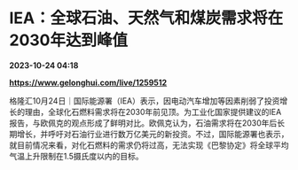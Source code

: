 # IEA：全球石油、天然气和煤炭需求将在2030年达到峰值

**2023-10-24 04:18**

**https://www.gelonghui.com/live/1259512**

格隆汇10月24日｜国际能源署（IEA）表示，因电动汽车增加等因素削弱了投资增长的理由，全球化石燃料需求将在2030年前见顶。为工业化国家提供建议的IEA报告，与欧佩克的观点形成了鲜明对比。欧佩克认为，石油需求将在2030年后长期增长，并呼吁对石油行业进行数万亿美元的新投资。不过，国际能源署也表示，就目前情况来看，对化石燃料的需求仍将过高，无法实现《巴黎协定》将全球平均气温上升限制在1.5摄氏度以内的目标。